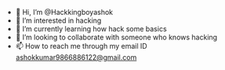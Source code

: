 - 👋 Hi, I’m @Hackkingboyashok
- 👀 I’m interested in hacking 
- 🌱 I’m currently learning how hack some basics 
- 💞️ I’m looking to collaborate with someone who knows hacking
- 📫 How to reach me through my email ID ashokkumar9866886122@gmail.com

<!---
Hackkingboyashok/Hackkingboyashok is a ✨ special ✨ repository because its `README.md` (this file) appears on your GitHub profile.
You can click the Preview link to take a look at your changes.
--->
